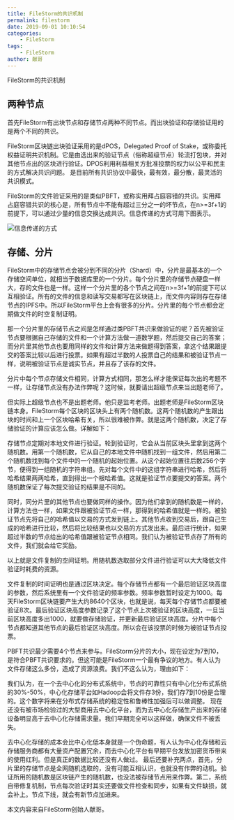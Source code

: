 ```yaml
---
title: FileStorm的共识机制
permalink: filestorm
date: 2019-09-01 10:10:54
categories:
    - FileStorm
tags:
    - FileStorm
author: 献哥
---
```


FileStorm的共识机制

<!-- more -->

## 两种节点

首先FileStorm有出块节点和存储节点两种不同节点。而出块验证和存储验证用的是两个不同的共识。

FileStorm区块链出块验证采用的是dPOS，Delegated Proof of Stake，或称委托权益证明共识机制。它是由选出来的验证节点（俗称超级节点）轮流打包块，并对其他节点出的区块进行验证。DPOS利用利益相关方批准投票的权力以公平和民主的方式解决共识问题。 是目前所有共识协议中最快，最有效，最分散，最灵活的共识模式。

FileStorm的文件验证采用的是类似PBFT，或称实用拜占庭容错的共识。实用拜占庭容错共识的核心是，所有节点中不能有超过三分之一的坏节点，在n>=3f+1的前提下，可以通过少量的信息交换达成共识。信息传递的方式可用下图表示。

![信息传递的方式](https://img.learnblockchain.cn/2019/09/15674925768119.png)


## 存储、分片

FileStorm中的存储节点会被分到不同的分片（Shard）中，分片是最基本的一个存储空间单位，就相当于数据库里的一个分片。每个分片里的存储节点硬盘一样大，存的文件也是一样。这样一个分片里的各个节点之间在n>=3f+1的前提下可以互相验证。所有的文件的信息和读写交易都写在区块链上，而文件内容则存在存储节点的IPFS中。所以FileStorm平台上会有很多的分片。分片里的每个节点都会定期做文件的时空复制证明。

那一个分片里的存储节点之间是怎样通过类PBFT共识来做验证的呢？首先被验证节点要根据自己存储的文件和一个计算方法做一道数学题，然后提交自己的答案；而分片里其他节点也要用同样的文件和计算方法来做题得到答案，拿这个结果跟提交的答案比较以后进行投票。如果有超过半数的人投票自己的结果和被验证节点一样，说明被验证节点是诚实节点，并且存了该存的文件。

分片中每个节点存储文件相同，计算方式相同，那怎么样才能保证每次出的考题不一样，让存储节点没有办法作弊呢？这时候，就要请出超级节点来当出题老师了。

但实际上超级节点也不是出题老师。他只是监考老师。出题老师是FileStorm区块链本身。FileStorm每个区块的区块头上有两个随机数。这两个随机数的产生跟出块的时间和上一个区块哈希有关，所以很难被作弊。就是这两个随机数，决定了存储验证的计算应该怎么做。详解如下：

存储节点定期对本地文件进行验证。轮到验证时，它会从当前区块头里拿到这两个随机数。用第一个随机数，它从自己的本地文件中随机找到一组文件，然后用第二个随机数找到每个文件中的一个随机的起始位置。从这个起始位置往后数256个字节，便得到一组随机的字符串组。先对每个文件中的这组字符串进行哈希，然后将哈希结果两两哈希，直到得出一个根哈希值。这就是验证节点要提交的答案。两个随机数保证了每次提交验证的结果是不同的。

同时，同分片里的其他节点也要做同样的操作。因为他们拿到的随机数是一样的，计算方法也一样，如果文件跟被验证节点一样，那得到的哈希值就是一样的。被验证节点先将自己的哈希值以交易的方式发到链上。其他节点收到交易后，跟自己生成的哈希进行比较，然后将比较结果也以交易的方式发出来。最后进行统计，如果超过半数的节点给出的哈希值跟被验证节点相同。我们认为被验证节点存了所有的文件，我们就会给它奖励。

以上就是文件复制的空间证明。用随机数选取部分文件进行验证可以大大降低文件验证时耗费的资源。

文件复制的时间证明也是通过区块决定。每个存储节点都有一个最后验证区块高度的参数，然后系统里有一个文件验证的频率参数。频率参数暂时设定为1000。每天FileStorm区块链要产生大约8640个区块，也就是说，每天每个存储节点都要被验证8次。最后验证区块高度参数记录了这个节点上次被验证的区块高度，一旦当前区块高度多出1000，就要做存储验证，并更新最后验证区块高度。分片中每个节点都知道其他节点的最后验证区块高度。所以会在该投票的时候为被验证节点投票。

PBFT共识最少需要4个节点来参与。FileStorm分片的大小，现在设定为7到10，是符合PBFT共识要求的。但这可能是FileStorm一个最有争议的地方。有人认为文件存储这么多份，造成了资源浪费。我们不这么认为，理由如下：

我们认为，在一个去中心化的分布式系统中，节点的可靠性只有中心化分布式系统的30%-50%，中心化存储平台如Hadoop会将文件存3份，我们存7到10份是合理的。这个数字将来在分布式存储系统的稳定性和鲁棒性加强后可以做调整。
现在还没有被市场检验过的大型商用去中心化平台，而为去中心化存储生产出来的存储设备明显高于去中心化存储需求量。我们早期完全可以这样做，确保文件不被丢失。

去中心化存储的成本会比中心化低本身就是一个伪命题，有人认为中心化存储和云存储服务商都有大量资产配置冗余，而去中心化平台有早期平台发放加密货币带来的使用红利。但是真正的数据比较还没有人做过。
最后还要补充两点，首先，分片里的存储节点是全网随机选取的，没有可能互相认识，也就没有作弊的动机。验证所用的随机数是区块链产生的随机数，也没法被存储节点用来作弊。第二，系统自带修复机制，节点每次验证时其实还要做文件检查和同步，如果有文件缺损，就会补上。节点下线，就会有新节点加进来。


本文内容来自FileStorm创始人献哥。